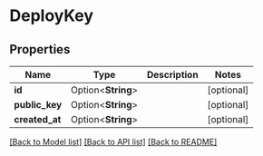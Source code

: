 # DeployKey

## Properties

Name | Type | Description | Notes
------------ | ------------- | ------------- | -------------
**id** | Option<**String**> |  | [optional]
**public_key** | Option<**String**> |  | [optional]
**created_at** | Option<**String**> |  | [optional]

[[Back to Model list]](../README.md#documentation-for-models) [[Back to API list]](../README.md#documentation-for-api-endpoints) [[Back to README]](../README.md)


